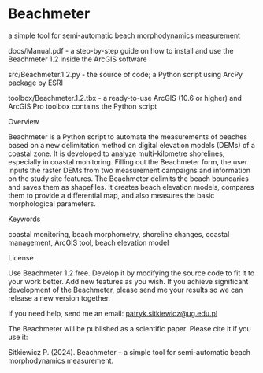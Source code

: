 # Beachmeter
a simple tool for semi-automatic beach morphodynamics measurement

docs/Manual.pdf - a step-by-step guide on how to install and use the Beachmeter 1.2 inside the ArcGIS software 

src/Beachmeter.1.2.py - the source of code; a Python script using ArcPy package by ESRI

toolbox/Beachmeter.1.2.tbx - a ready-to-use ArcGIS (10.6 or higher) and ArcGIS Pro toolbox contains the Python script

Overview

Beachmeter is a Python script to automate the measurements of beaches based on a new delimitation method on digital elevation models (DEMs) of a coastal zone. It is developed to analyze multi-kilometre shorelines, especially in coastal monitoring. Filling out the Beachmeter form, the user inputs the raster DEMs from two measurement campaigns and information on the study site features. The Beachmeter delimits the beach boundaries and saves them as shapefiles. It creates beach elevation models, compares them to provide a differential map, and also measures the basic morphological parameters.

Keywords 

coastal monitoring, beach morphometry, shoreline changes, coastal management, ArcGIS tool, beach elevation model

License

Use Beachmeter 1.2 free. Develop it by modifying the source code to fit it to your work better. Add new features as you wish. If you achieve significant development of the Beachmeter, please send me your results so we can release a new version together. 

If you need help, send me an email: patryk.sitkiewicz@ug.edu.pl

The Beachmeter will be published as a scientific paper. Please cite it if you use it: 

Sitkiewicz P. (2024). Beachmeter – a simple tool for semi-automatic beach morphodynamics measurement.
